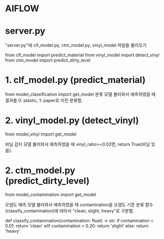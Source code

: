 # AIFLOW
# server.py
"server.py"에 clf_model.py, ctm_model.py, vinyl_model 파일들 불러오기

from clf_model import predict_material
from vinyl_model import detect_vinyl
from ctm_model import predict_dirty_level

# 1. clf_model.py (predict_material)
from model_classification import get_model
분류 모델 불러와서 예측하였을 때 결과를 0: plastic, 1: paper로 이진 분류함.

# 2. vinyl_model.py (detect_vinyl)
from model_vinyl import get_model

비닐 감지 모델 불러와서 예측하였을 때 vinyl_ratio>=0.02면, return True(비닐 있음).

# 2. ctm_model.py (predict_dirty_level)
from model_contamination import get_model

오염도 예측 모델 불러와서 예측하였을 때
contamination을 오염도 기준 분류 함수(classify_contamination)에 따라서 "clean, slight, heavy"로 구분함.

def classify_contamination(contamination: float) -> str:
    if contamination < 0.01:
        return 'clean'
    elif contamination < 0.20:
        return 'slight'
    else:
        return 'heavy'

